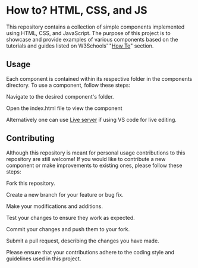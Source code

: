 # How to? HTML, CSS, and JS

This repository contains a collection of simple components implemented using HTML, CSS, and JavaScript. The purpose of this project is to showcase and provide examples of various components based on the tutorials and guides listed on W3Schools' "[How To](https://www.w3schools.com/howto/default.asp)" section.

## Usage
Each component is contained within its respective folder in the components directory. To use a component, follow these steps:

Navigate to the desired component's folder.

Open the index.html file to view the component

Alternatively one can use [Live server](https://marketplace.visualstudio.com/items?itemName=ritwickdey.LiveServer) if using VS code for live editing.

## Contributing

Although this repository is meant for personal usage contributions to this repository are still welcome! If you would like to contribute a new component or make improvements to existing ones, please follow these steps:

Fork this repository.

Create a new branch for your feature or bug fix.

Make your modifications and additions.

Test your changes to ensure they work as expected.

Commit your changes and push them to your fork.

Submit a pull request, describing the changes you have made.

Please ensure that your contributions adhere to the coding style and guidelines used in this project.
